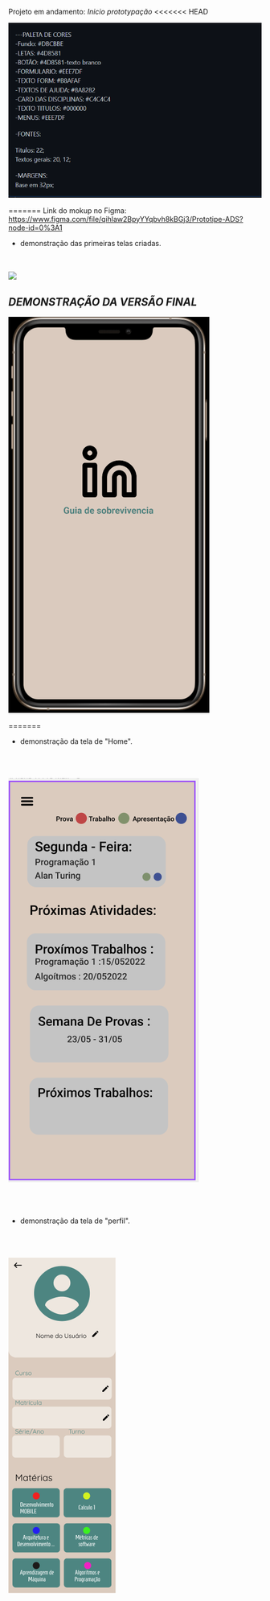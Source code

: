 Projeto em andamento:  *Inicio prototypação*
<<<<<<< HEAD

<img src ="image\paleta_e_fontes.png">


=======
Link do mokup no Figma: https://www.figma.com/file/qihlaw2BpyYYqbvh8kBGj3/Prototipe-ADS?node-id=0%3A1


- demonstração das primeiras telas criadas.


<br>
<br>
<img src ="image\todas as telas_versão final.png">



*DEMONSTRAÇÃO DA VERSÃO FINAL*
--
<img src ="image\projetinho fim.gif">


=======
- demonstração da tela de "Home".
<br></br>
<br></br>
<img src ="image/home.png">
<br></br>
<br></br>


- demonstração da tela de "perfil".
<br></br>
<br></br>
<img src ="image/TeladePerfil.png">
<br></br>
<br></br>

